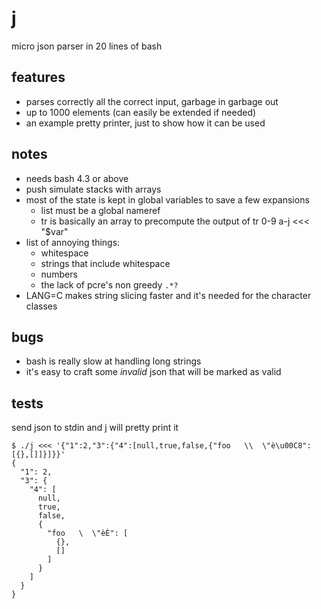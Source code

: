 j
========

micro json parser in 20 lines of bash

features
--------
- parses correctly all the correct input, garbage in garbage out
- up to 1000 elements (can easily be extended if needed)
- an example pretty printer, just to show how it can be used

notes
--------
- needs bash 4.3 or above
- push simulate stacks with arrays
- most of the state is kept in global variables to save a few expansions
  - list must be a global nameref
  - tr is basically an array to precompute the output of  tr 0-9 a-j <<< "$var"
- list of annoying things:
  - whitespace
  - strings that include whitespace
  - numbers
  - the lack of pcre's non greedy `.*?`
- LANG=C makes string slicing faster and it's needed for the character classes

bugs
--------
- bash is really slow at handling long strings
- it's easy to craft some *invalid* json that will be marked as valid



tests
--------
send json to stdin and j will pretty print it
```
$ ./j <<< '{"1":2,"3":{"4":[null,true,false,{"foo   \\  \"è\u00C8":[{},[]]}]}}'
{
  "1": 2,
  "3": {
    "4": [
      null,
      true,
      false,
      {
        "foo   \  \"èÈ": [
          {},
          []
        ]
      }
    ]
  }
}
```
